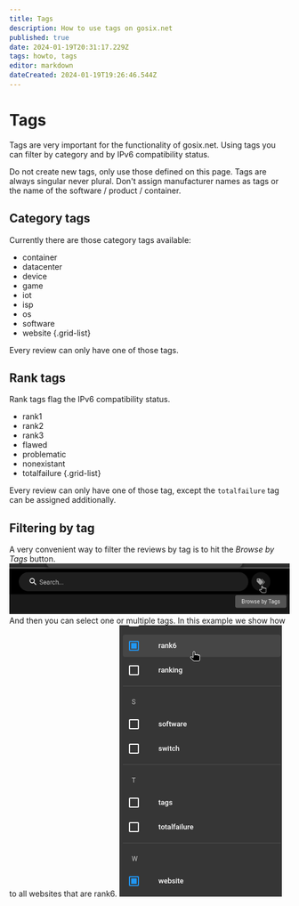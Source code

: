 ```yaml
---
title: Tags
description: How to use tags on gosix.net
published: true
date: 2024-01-19T20:31:17.229Z
tags: howto, tags
editor: markdown
dateCreated: 2024-01-19T19:26:46.544Z
---
```


# Tags

Tags are very important for the functionality of gosix.net. Using tags you can filter by category and by IPv6 compatibility status.

Do not create new tags, only use those defined on this page. Tags are always singular never plural. Don't assign manufacturer names as tags or the name of the software / product / container.

## Category tags
Currently there are those category tags available:

- container
- datacenter
- device
- game
- iot
- isp 
- os
- software
- website
{.grid-list}

Every review can only have one of those tags.

## Rank tags
Rank tags flag the IPv6 compatibility status. 
- rank1
- rank2
- rank3
- flawed
- problematic
- nonexistant
- totalfailure
{.grid-list}

Every review can only have one of those tag, except the `totalfailure` tag can be assigned additionally. 

## Filtering by tag
A very convenient way to filter the reviews by tag is to hit the *Browse by Tags* button.
![gosix_howto_tags.png](/howto/tags/gosix_howto_tags.png)
And then you can select one or multiple tags. In this example we show how to all websites that are rank6.
![gosix_howto_tags_selection.png](/howto/tags/gosix_howto_tags_selection.png)